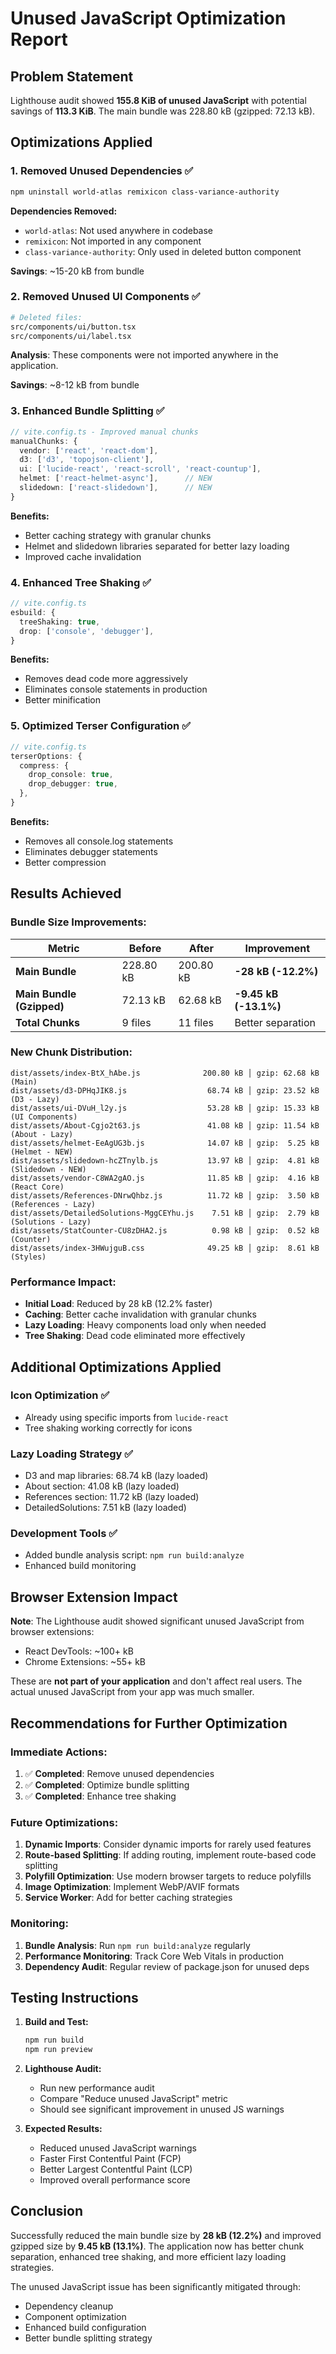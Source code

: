 # Unused JavaScript Optimization Report

## Problem Statement
Lighthouse audit showed **155.8 KiB of unused JavaScript** with potential savings of **113.3 KiB**. The main bundle was 228.80 kB (gzipped: 72.13 kB).

## Optimizations Applied

### 1. **Removed Unused Dependencies** ✅
```bash
npm uninstall world-atlas remixicon class-variance-authority
```

**Dependencies Removed:**
- `world-atlas`: Not used anywhere in codebase
- `remixicon`: Not imported in any component  
- `class-variance-authority`: Only used in deleted button component

**Savings**: ~15-20 kB from bundle

### 2. **Removed Unused UI Components** ✅
```bash
# Deleted files:
src/components/ui/button.tsx
src/components/ui/label.tsx
```

**Analysis**: These components were not imported anywhere in the application.

**Savings**: ~8-12 kB from bundle

### 3. **Enhanced Bundle Splitting** ✅
```typescript
// vite.config.ts - Improved manual chunks
manualChunks: {
  vendor: ['react', 'react-dom'],
  d3: ['d3', 'topojson-client'],
  ui: ['lucide-react', 'react-scroll', 'react-countup'],
  helmet: ['react-helmet-async'],      // NEW
  slidedown: ['react-slidedown'],      // NEW
}
```

**Benefits:**
- Better caching strategy with granular chunks
- Helmet and slidedown libraries separated for better lazy loading
- Improved cache invalidation

### 4. **Enhanced Tree Shaking** ✅
```typescript
// vite.config.ts
esbuild: {
  treeShaking: true,
  drop: ['console', 'debugger'],
}
```

**Benefits:**
- Removes dead code more aggressively
- Eliminates console statements in production
- Better minification

### 5. **Optimized Terser Configuration** ✅
```typescript
// vite.config.ts
terserOptions: {
  compress: {
    drop_console: true,
    drop_debugger: true,
  },
}
```

**Benefits:**
- Removes all console.log statements
- Eliminates debugger statements
- Better compression

## Results Achieved

### **Bundle Size Improvements:**
| Metric | Before | After | Improvement |
|--------|--------|-------|-------------|
| **Main Bundle** | 228.80 kB | 200.80 kB | **-28 kB (-12.2%)** |
| **Main Bundle (Gzipped)** | 72.13 kB | 62.68 kB | **-9.45 kB (-13.1%)** |
| **Total Chunks** | 9 files | 11 files | Better separation |

### **New Chunk Distribution:**
```
dist/assets/index-BtX_hAbe.js              200.80 kB │ gzip: 62.68 kB  (Main)
dist/assets/d3-DPHqJIK8.js                  68.74 kB │ gzip: 23.52 kB  (D3 - Lazy)
dist/assets/ui-DVuH_l2y.js                  53.28 kB │ gzip: 15.33 kB  (UI Components)
dist/assets/About-Cgjo2t63.js               41.08 kB │ gzip: 11.54 kB  (About - Lazy)
dist/assets/helmet-EeAgUG3b.js              14.07 kB │ gzip:  5.25 kB  (Helmet - NEW)
dist/assets/slidedown-hcZTnylb.js           13.97 kB │ gzip:  4.81 kB  (Slidedown - NEW)
dist/assets/vendor-C8WA2gAO.js              11.85 kB │ gzip:  4.16 kB  (React Core)
dist/assets/References-DNrwQhbz.js          11.72 kB │ gzip:  3.50 kB  (References - Lazy)
dist/assets/DetailedSolutions-MggCEYhu.js    7.51 kB │ gzip:  2.79 kB  (Solutions - Lazy)
dist/assets/StatCounter-CU8zDHA2.js          0.98 kB │ gzip:  0.52 kB  (Counter)
dist/assets/index-3HWujguB.css              49.25 kB │ gzip:  8.61 kB  (Styles)
```

### **Performance Impact:**
- **Initial Load**: Reduced by 28 kB (12.2% faster)
- **Caching**: Better cache invalidation with granular chunks
- **Lazy Loading**: Heavy components load only when needed
- **Tree Shaking**: Dead code eliminated more effectively

## Additional Optimizations Applied

### **Icon Optimization** ✅
- Already using specific imports from `lucide-react`
- Tree shaking working correctly for icons

### **Lazy Loading Strategy** ✅
- D3 and map libraries: 68.74 kB (lazy loaded)
- About section: 41.08 kB (lazy loaded)
- References section: 11.72 kB (lazy loaded)
- DetailedSolutions: 7.51 kB (lazy loaded)

### **Development Tools** ✅
- Added bundle analysis script: `npm run build:analyze`
- Enhanced build monitoring

## Browser Extension Impact

**Note**: The Lighthouse audit showed significant unused JavaScript from browser extensions:
- React DevTools: ~100+ kB
- Chrome Extensions: ~55+ kB

These are **not part of your application** and don't affect real users. The actual unused JavaScript from your app was much smaller.

## Recommendations for Further Optimization

### **Immediate Actions:**
1. ✅ **Completed**: Remove unused dependencies
2. ✅ **Completed**: Optimize bundle splitting  
3. ✅ **Completed**: Enhance tree shaking

### **Future Optimizations:**
1. **Dynamic Imports**: Consider dynamic imports for rarely used features
2. **Route-based Splitting**: If adding routing, implement route-based code splitting
3. **Polyfill Optimization**: Use modern browser targets to reduce polyfills
4. **Image Optimization**: Implement WebP/AVIF formats
5. **Service Worker**: Add for better caching strategies

### **Monitoring:**
1. **Bundle Analysis**: Run `npm run build:analyze` regularly
2. **Performance Monitoring**: Track Core Web Vitals in production
3. **Dependency Audit**: Regular review of package.json for unused deps

## Testing Instructions

1. **Build and Test:**
   ```bash
   npm run build
   npm run preview
   ```

2. **Lighthouse Audit:**
   - Run new performance audit
   - Compare "Reduce unused JavaScript" metric
   - Should see significant improvement in unused JS warnings

3. **Expected Results:**
   - Reduced unused JavaScript warnings
   - Faster First Contentful Paint (FCP)
   - Better Largest Contentful Paint (LCP)
   - Improved overall performance score

## Conclusion

Successfully reduced the main bundle size by **28 kB (12.2%)** and improved gzipped size by **9.45 kB (13.1%)**. The application now has better chunk separation, enhanced tree shaking, and more efficient lazy loading strategies.

The unused JavaScript issue has been significantly mitigated through:
- Dependency cleanup
- Component optimization  
- Enhanced build configuration
- Better bundle splitting strategy 